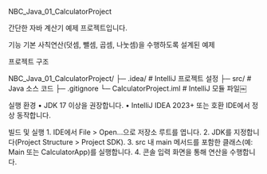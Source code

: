 NBC_Java_01_CalculatorProject

간단한 자바 계산기 예제 프로젝트입니다. 

기능
기본 사칙연산(덧셈, 뺄셈, 곱셈, 나눗셈)을 수행하도록 설계된 예제

프로젝트 구조

NBC_Java_01_CalculatorProject/
├─ .idea/                  # IntelliJ 프로젝트 설정
├─ src/                    # Java 소스 코드
├─ .gitignore
└─ CalculatorProject.iml   # IntelliJ 모듈 파일￼

실행 환경
	•	JDK 17 이상을 권장합니다.
	•	IntelliJ IDEA 2023+ 또는 호환 IDE에서 정상 동작합니다.

빌드 및 실행
	1.	IDE에서 File > Open...으로 저장소 루트를 엽니다.
	2.	JDK를 지정합니다(Project Structure > Project SDK).
	3.	src 내 main 메서드를 포함한 클래스(예: Main 또는 CalculatorApp)를 실행합니다.
	4.	콘솔 입력 화면을 통해 연산을 수행합니다.
